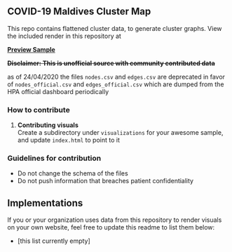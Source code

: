 ## COVID-19 Maldives Cluster Map

This repo contains flattened cluster data, to generate 
cluster graphs. View the included render in this repository at

**[Preview Sample](https://opendatamv.github.io/mv-covid19/)**

~~**Disclaimer: This is unofficial source with community contributed data**~~

as of 24/04/2020 the files `nodes.csv` and `edges.csv` are deprecated in favor of `nodes_official.csv` and `edges_official.csv` which are dumped from the HPA official dashboard periodically

### How to contribute

1. **Contributing visuals**  
Create a subdirectory under `visualizations` for your awesome sample, and update `index.html` to point to it
   
### Guidelines for contribution

* Do not change the schema of the files
* Do not push information that breaches patient confidentiality

## Implementations

If you or your organization uses data from this repository
to render visuals on your own website, feel free to update
this readme to list them below:

* [this list currently empty]
